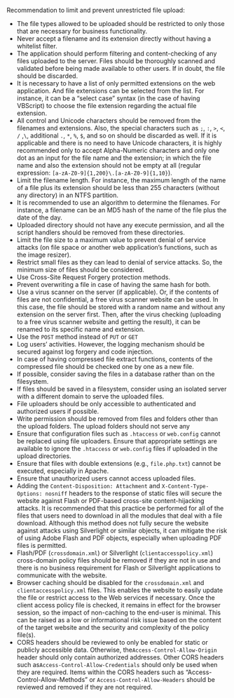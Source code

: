 Recommendation to limit and prevent unrestricted file upload:

* The file types allowed to be uploaded should be restricted to only those that are necessary for business functionality.
* Never accept a filename and its extension directly without having a whitelist filter.
* The application should perform filtering and content-checking of any files uploaded to the server. Files should be thoroughly scanned and validated before being made available to other users. If in doubt, the file should be discarded.
* It is necessary to have a list of only permitted extensions on the web application. And file extensions can be selected from the list. For instance, it can be a “select case” syntax (in the case of having VBScript) to choose the file extension regarding the actual file extension.
* All control and Unicode characters should be removed from the filenames and extensions. Also, the special characters such as `;`, `:`, `>`, `<`, `/` ,`\`, additional `.`, `*`, `%`, `$`, and so on should be discarded as well. If it is applicable and there is no need to have Unicode characters, it is highly recommended only to accept Alpha-Numeric characters and only one dot as an input for the file name and the extension; in which the file name and also the extension should not be empty at all (regular expression: `[a-zA-Z0-9]{1,200}\.[a-zA-Z0-9]{1,10}`).
* Limit the filename length. For instance, the maximum length of the name of a file plus its extension should be less than 255 characters (without any directory) in an NTFS partition.
* It is recommended to use an algorithm to determine the filenames. For instance, a filename can be an MD5 hash of the name of the file plus the date of the day.
* Uploaded directory should not have any execute permission, and all the script handlers should be removed from these directories.
* Limit the file size to a maximum value to prevent denial of service attacks (on file space or another web application’s functions, such as the image resizer).
* Restrict small files as they can lead to denial of service attacks. So, the minimum size of files should be considered.
* Use Cross-Site Request Forgery protection methods.
* Prevent overwriting a file in case of having the same hash for both.
* Use a virus scanner on the server (if applicable). Or, if the contents of files are not confidential, a free virus scanner website can be used. In this case, the file should be stored with a random name and without any extension on the server first. Then, after the virus checking (uploading to a free virus scanner website and getting the result), it can be renamed to its specific name and extension.
* Use the `POST` method instead of `PUT` or `GET`
* Log users’ activities. However, the logging mechanism should be secured against log forgery and code injection.
* In case of having compressed file extract functions, contents of the compressed file should be checked one by one as a new file.
* If possible, consider saving the files in a database rather than on the filesystem.
* If files should be saved in a filesystem, consider using an isolated server with a different domain to serve the uploaded files.
* File uploaders should be only accessible to authenticated and authorized users if possible.
* Write permission should be removed from files and folders other than the upload folders. The upload folders should not serve any
* Ensure that configuration files such as `.htaccess` or `web.config` cannot be replaced using file uploaders. Ensure that appropriate settings are available to ignore the `.htaccess` or `web.config` files if uploaded in the upload directories.
* Ensure that files with double extensions (e.g., `file.php.txt`) cannot be executed, especially in Apache.
* Ensure that unauthorized users cannot access uploaded files.
* Adding the `Content-Disposition: Attachment` and `X-Content-Type-Options: nosniff` headers to the response of static files will secure the website against Flash or PDF-based cross-site content-hijacking attacks. It is recommended that this practice be performed for all of the files that users need to download in all the modules that deal with a file download. Although this method does not fully secure the website against attacks using Silverlight or similar objects, it can mitigate the risk of using Adobe Flash and PDF objects, especially when uploading PDF files is permitted.
* Flash/PDF (`crossdomain.xml`) or Silverlight (`clientaccesspolicy.xml`) cross-domain policy files should be removed if they are not in use and there is no business requirement for Flash or Silverlight applications to communicate with the website.
* Browser caching should be disabled for the `crossdomain.xml` and `clientaccesspolicy.xml` files. This enables the website to easily update the file or restrict access to the Web services if necessary. Once the client access policy file is checked, it remains in effect for the browser session, so the impact of non-caching to the end-user is minimal. This can be raised as a low or informational risk issue based on the content of the target website and the security and complexity of the policy file(s).
* CORS headers should be reviewed to only be enabled for static or publicly accessible data. Otherwise, the`Access-Control-Allow-Origin` header should only contain authorized addresses. Other CORS headers such as`Access-Control-Allow-Credentials` should only be used when they are required. Items within the CORS headers such as “Access-Control-Allow-Methods” or `Access-Control-Allow-Headers` should be reviewed and removed if they are not required.
